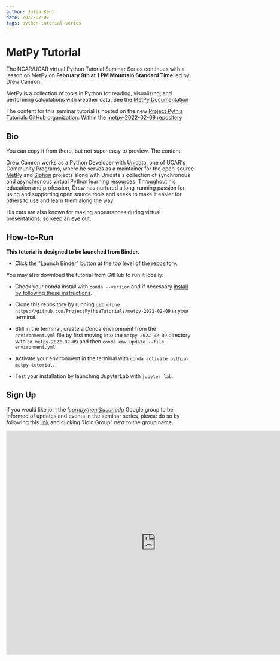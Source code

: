 ```yaml
---
author: Julia Kent
date: 2022-02-07
tags: python-tutorial-series
---
```


# MetPy Tutorial

The NCAR/UCAR virtual Python Tutorial Seminar Series continues with a lesson on MetPy on **February 9th at 1 PM Mountain Standard Time** led by Drew Camron.

MetPy is a collection of tools in Python for reading, visualizing, and performing calculations with weather data. See the [MetPy Documentation](https://unidata.github.io/MetPy/latest/index.html#)

The content for this seminar tutorial is hosted on the new [Project Pythia Tutorials GitHub organization](https://github.com/ProjectPythiaTutorials). Within the [metpy-2022-02-09 repository](https://github.com/ProjectPythiaTutorials/metpy-2022-02-09)

## Bio

You can copy it from there, but not super easy to preview. The content:

Drew Camron works as a Python Developer with [Unidata](https://www.unidata.ucar.edu/
), one of UCAR's Community Programs, where he serves as a maintainer for the open-source [MetPy](https://github.com/Unidata/MetPy/) and [Siphon](https://github.com/Unidata/siphon/) projects along with Unidata's collection of synchronous and asynchronous virtual Python learning resources. Throughout his education and profession, Drew has nurtured a long-running passion for using and supporting open source tools and seeks to make it easier for others to use and learn them along the way.
 
His cats are also known for making appearances during virtual presentations, so keep an eye out.

## How-to-Run

**This tutorial is designed to be launched from Binder.**

- Click the "Launch Binder" button at the top level of the [repository](https://github.com/ProjectPythiaTutorials/metpy-2022-02-09).

You may also download the tutorial from GitHub to run it locally:

- Check your conda install with `conda --version` and if necessary [install by following these instructions](https://docs.conda.io/en/latest/miniconda.html).

- Clone this repository by running `git clone https://github.com/ProjectPythiaTutorials/metpy-2022-02-09` in your terminal.

- Still in the terminal, create a Conda environment from the `environment.yml` file by first moving into the `metpy-2022-02-09` directory with `cd metpy-2022-02-09` and then `conda env update --file environment.yml`

- Activate your environment in the terminal with `conda activate pythia-metpy-tutorial`.

- Test your installation by launching JupyterLab with `jupyter lab`.

## Sign Up

If you would like join the *learnpython@ucar.edu* Google group to be informed of updates and events in the seminar series, please do so by following this [link](https://groups.google.com/a/ucar.edu/g/learnpython/about) and clicking "Join Group" next to the group name.

<iframe src="https://calendar.google.com/calendar/embed?src=c_krmtmqm6kb5u7ke6t5on9l0rus%40group.calendar.google.com" style="border: 0" width="800" height="600" frameborder="0" scrolling="no"></iframe>
